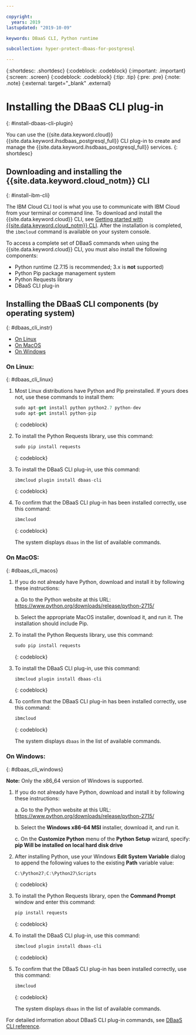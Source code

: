 ```yaml
---

copyright:
  years: 2019
lastupdated: "2019-10-09"

keywords: DBaaS CLI, Python runtime

subcollection: hyper-protect-dbaas-for-postgresql

---
```


{:shortdesc: .shortdesc}
{:codeblock: .codeblock}
{:important: .important}
{:screen: .screen}
{:codeblock: .codeblock}
{:tip: .tip}
{:pre: .pre}
{:note: .note}
{:external: target="_blank" .external}

# Installing the DBaaS CLI plug-in
{: #install-dbaas-cli-plugin}

You can use the {{site.data.keyword.cloud}} {{site.data.keyword.ihsdbaas_postgresql_full}} CLI plug-in to create and manage the {{site.data.keyword.ihsdbaas_postgresql_full}} services.
{: shortdesc}

## Downloading and installing the {{site.data.keyword.cloud_notm}} CLI
{: #install-ibm-cli}

The IBM Cloud CLI tool is what you use to communicate with IBM Cloud from your terminal or command line. To download and install the {{site.data.keyword.cloud}} CLI, see [Getting started with {{site.data.keyword.cloud_notm}} CLI](/docs/cli?topic=cloud-cli-getting-started). After the installation is completed, the `ibmcloud` command is available on your system console.

To access a complete set of DBaaS commands when using the {{site.data.keyword.cloud}} CLI, you must also install the following components:

- Python runtime (2.7.15 is recommended; 3.x is **not** supported)
- Python Pip package management system
- Python Requests library
- DBaaS CLI plug-in

## Installing the DBaaS CLI components (by operating system)
{: #dbaas_cli_instr}

- [On Linux](#dbaas_cli_linux)
- [On MacOS](#dbaas_cli_macos)
- [On Windows](#dbaas_cli_windows)

### On Linux:
{: #dbaas_cli_linux}

1. Most Linux distributions have Python and Pip preinstalled. If yours does not, use these commands to install them:

   ```javascript
   sudo apt-get install python python2.7 python-dev
   sudo apt-get install python-pip
   ```
   {: codeblock}

2. To install the Python Requests library, use this command:

   ```javascript
   sudo pip install requests
   ```
   {: codeblock}

3. To install the DBaaS CLI plug-in, use this command:

   ```javascript
   ibmcloud plugin install dbaas-cli
   ```
   {: codeblock}

4. To confirm that the DBaaS CLI plug-in has been installed correctly, use this command:

   ```javascript
   ibmcloud
   ```
   {: codeblock}

   The system displays `dbaas` in the list of available commands.

### On MacOS:
{: #dbaas_cli_macos}

1. If you do not already have Python, download and install it by following these instructions:

    a. Go to the Python website at this URL: https://www.python.org/downloads/release/python-2715/

    b. Select the appropriate MacOS installer, download it, and run it. The installation should include Pip.

2. To install the Python Requests library, use this command:

   ```javascript
   sudo pip install requests
   ```
   {: codeblock}

3. To install the DBaaS CLI plug-in, use this command:

   ```javascript
   ibmcloud plugin install dbaas-cli
   ```
   {: codeblock}

4. To confirm that the DBaaS CLI plug-in has been installed correctly, use this command:

   ```javascript
   ibmcloud
   ```
   {: codeblock}

   The system displays `dbaas` in the list of available commands.

### On Windows:
{: #dbaas_cli_windows}

**Note:** Only the x86_64 version of Windows is supported.

1. If you do not already have Python, download and install it by following these instructions:

    a. Go to the Python website at this URL: https://www.python.org/downloads/release/python-2715/

    b. Select the **Windows x86-64 MSI** installer, download it, and run it.

    c. On the **Customize Python** menu of the **Python Setup** wizard, specify: **pip Will be installed on local hard disk drive**

2. After installing Python, use your Windows **Edit System Variable** dialog to
   append the following values to the existing **Path** variable value:

   ```javascript
   C:\Python27;C:\Python27\Scripts
   ```
   {: codeblock}

3. To install the Python Requests library, open the **Command Prompt** window and enter this command:

   ```javascript
   pip install requests
   ```
   {: codeblock}

4. To install the DBaaS CLI plug-in, use this command:

   ```javascript
   ibmcloud plugin install dbaas-cli
   ```
   {: codeblock}

5. To confirm that the DBaaS CLI plug-in has been installed correctly, use this command:

   ```javascript
   ibmcloud
   ```
   {: codeblock}

   The system displays `dbaas` in the list of available commands.

For detailed information about DBaaS CLI plug-in commands, see [DBaaS CLI reference](/docs/services/hyper-protect-dbaas-for-postgresql?topic=hyper-protect-dbaas-for-postgresql-dbaas_cli_plugin).
